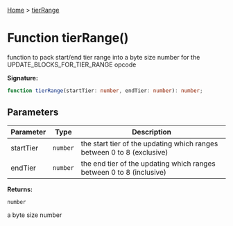 [Home](../index.md) &gt; [tierRange](./tierrange_1.md)

# Function tierRange()

function to pack start/end tier range into a byte size number for the UPDATE\_BLOCKS\_FOR\_TIER\_RANGE opcode

<b>Signature:</b>

```typescript
function tierRange(startTier: number, endTier: number): number;
```

## Parameters

|  Parameter | Type | Description |
|  --- | --- | --- |
|  startTier | `number` | the start tier of the updating which ranges between 0 to 8 (exclusive) |
|  endTier | `number` | the end tier of the updating which ranges between 0 to 8 (inclusive) |

<b>Returns:</b>

`number`

a byte size number


